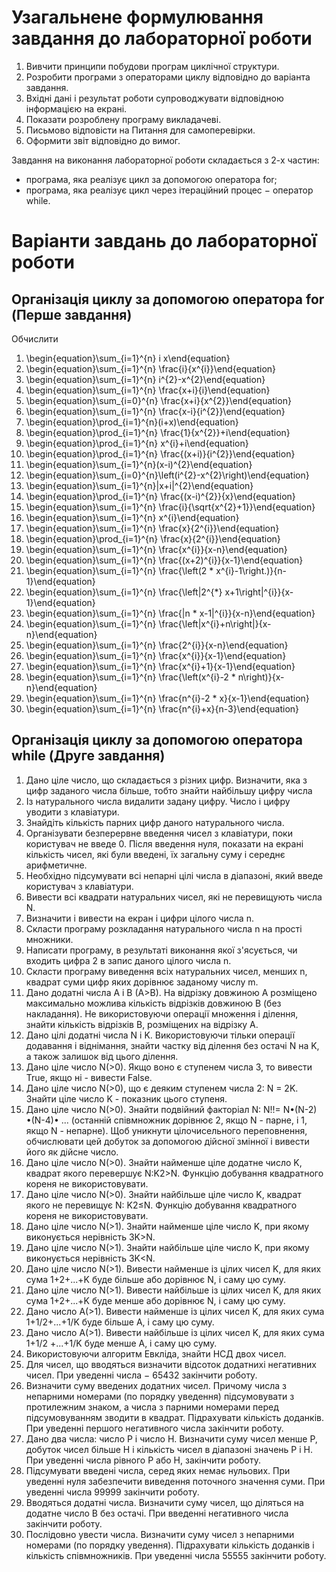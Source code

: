 # Узагальнене формулювання завдання до лабораторної роботи

1) Вивчити принципи побудови програм циклічної структури.
2) Розробити програми з операторами циклу відповідно до варіанта завдання.
3) Вхідні дані і результат роботи супроводжувати відповідною інформацією на екрані.
4) Показати розроблену програму викладачеві.
5) Письмово відповісти на Питання для самоперевірки.
6) Оформити звіт відповідно до вимог.



Завдання на виконання лабораторної роботи складається з 2-х частин:
- програма, яка реалізує цикл за допомогою оператора for;
- програма, яка реалізує цикл через ітераційний процес − оператор while.



# Варіанти завдань до лабораторної роботи 

## Організація циклу за допомогою оператора for (Перше завдання)

Обчислити 


1. \begin{equation}\sum_{i=1}^{n} i x\end{equation}
2. \begin{equation}\sum_{i=1}^{n} \frac{i}{x^{i}}\end{equation}
3. \begin{equation}\sum_{i=1}^{n} i^{2}-x^{2}\end{equation}
4. \begin{equation}\sum_{i=1}^{n} \frac{x+i}{i}\end{equation}
5. \begin{equation}\sum_{i=0}^{n} \frac{x+i}{x^{2}}\end{equation}
6. \begin{equation}\sum_{i=1}^{n} \frac{x-i}{i^{2}}\end{equation}
7. \begin{equation}\prod_{i=1}^{n}(i+x)\end{equation}
8. \begin{equation}\prod_{i=1}^{n} \frac{1}{x^{2}}+i\end{equation}
9. \begin{equation}\prod_{i=1}^{n} x^{i}+i\end{equation}
10. \begin{equation}\prod_{i=1}^{n} \frac{(x+i)}{i^{2}}\end{equation}
11. \begin{equation}\sum_{i=1}^{n}(x-i)^{2}\end{equation}
12. \begin{equation}\sum_{i=0}^{n}\left(i^{2}-x^{2}\right)\end{equation}
13. \begin{equation}\sum_{i=1}^{n}|x+i|^{2}\end{equation}
14. \begin{equation}\prod_{i=1}^{n} \frac{(x-i)^{2}}{x}\end{equation}
15. \begin{equation}\sum_{i=1}^{n} \frac{i}{\sqrt{x^{2}+1}}\end{equation}
16. \begin{equation}\sum_{i=1}^{n} x^{i}\end{equation}
17. \begin{equation}\sum_{i=1}^{n} \frac{x}{2^{i}}\end{equation}
18. \begin{equation}\prod_{i=1}^{n} \frac{x}{2^{i}}\end{equation}
19. \begin{equation}\sum_{i=1}^{n} \frac{x^{i}}{x-n}\end{equation}
20. \begin{equation}\sum_{i=1}^{n} \frac{(x+2)^{i}}{x-1}\end{equation}
21. \begin{equation}\sum_{i=1}^{n} \frac{\left(2 * x^{i}-1\right.)}{n-1}\end{equation}
22. \begin{equation}\sum_{i=1}^{n} \frac{\left|2^{*} x+1\right|^{i}}{x-1}\end{equation}
23. \begin{equation}\sum_{i=1}^{n} \frac{|n * x-1|^{i}}{x-n}\end{equation}
24. \begin{equation}\sum_{i=1}^{n} \frac{\left|x^{i}+n\right|}{x-n}\end{equation}
25. \begin{equation}\sum_{i=1}^{n} \frac{2^{i}}{x-n}\end{equation}
26. \begin{equation}\sum_{i=1}^{n} \frac{x^{i}}{x-1}\end{equation}
27. \begin{equation}\sum_{i=1}^{n} \frac{x^{i}+1}{x-1}\end{equation}
28. \begin{equation}\sum_{i=1}^{n} \frac{\left(x^{i}-2 * n\right)}{x-n}\end{equation}
29. \begin{equation}\sum_{i=1}^{n} \frac{n^{i}-2 * x}{x-1}\end{equation}
30. \begin{equation}\sum_{i=1}^{n} \frac{n^{i}+x}{n-3}\end{equation}


## Організація циклу за допомогою оператора while (Друге завдання)
1. Дано ціле число, що складається з різних цифр. Визначити, яка з цифр заданого числа більше, тобто знайти найбільшу цифру числа
2. Із  натурального числа видалити задану цифру. Число і цифру уводити з клавіатури.
3. Знайдіть кількість парних цифр даного натурального числа.
4. Організувати безперервне введення чисел з клавіатури, поки користувач не введе 0. Після введення нуля, показати на екрані кількість чисел, які були введені, їх загальну суму і середнє арифметичне.
5. Необхідно підсумувати всі непарні цілі числа в діапазоні, який введе користувач з клавіатури.
6. Вивести всі квадрати натуральних чисел, які не перевищують числа N.
7. Визначити і вивести на екран і цифри цілого числа n.
8. Скласти програму розкладання натурального числа n на прості множники.
9. Написати програму, в результаті виконання якої з'ясується, чи входить цифра 2 в запис даного цілого числа n.
10. Скласти програму виведення всіх натуральних чисел, менших n, квадрат суми цифр яких дорівнює заданому числу m.
11. Дано додатні числа A і B (A>B). На відрізку довжиною A розміщено максимально можлива кількість відрізків довжиною B (без накладання). Не використовуючи операції множення і ділення, знайти кількість відрізків B, розміщених на відрізку A.
12. Дано цілі додатні числа N і K. Використовуючи тільки операції додавання і віднімання, знайти частку від ділення без остачі N на K, а також залишок від цього ділення.
13. Дано ціле число N(>0). Якщо воно є ступенем числа 3, то вивести True, якщо ні - вивести False.
14. Дано ціле число N(>0), що є деяким ступенем числа 2: N = 2K. Знайти ціле число K - показник цього ступеня.
15. Дано ціле число N(>0). Знайти подвійний факторіал N: N!!= N•(N-2) •(N-4)• ... (останній співмножник дорівнює 2, якщо N - парне, і 1, якщо N - непарне). Щоб уникнути цілочисельного переповнення, обчислювати цей добуток за допомогою дійсної змінної і вивести його як дійсне число.
16. Дано ціле число N(>0). Знайти найменше ціле додатне число K, квадрат якого перевершує N:K2>N. Функцію добування квадратного кореня не використовувати.
17. Дано ціле число N(>0). Знайти найбільше ціле число K, квадрат якого не перевищує N: K2≤N. Функцію добування квадратного кореня не використовувати.
18. Дано ціле число N(>1). Знайти найменше ціле число K, при якому виконується нерівність 3K>N.
19. Дано ціле число N(>1). Знайти найбільше ціле число K, при якому виконується нерівність 3K<N.
20. Дано ціле число N(>1). Вивести найменше із цілих чисел K, для яких сума 1+2+...+K буде більше або дорівнює N, і саму цю суму.
21. Дано ціле число N(>1). Вивести найбільше із цілих чисел K, для яких сума 1+2+...+K буде менше або дорівнює N, і саму цю суму.
22. Дано число A(>1). Вивести найменше із цілих чисел K, для яких сума 1+1/2+...+1/K буде більше A, і саму цю суму.
23. Дано число A(>1). Вивести найбільше із цілих чисел K, для яких сума 1+1/2 +...+1/K буде менше A, і саму цю суму.
24. Використовуючи алгоритм Евкліда, знайти НСД двох чисел.
25. Для чисел, що вводяться визначити відсоток додатнихі негативних чисел. При уведенні числа − 65432 закінчити роботу.
26. Визначити суму введених додатних чисел. Причому числа з непарними номерами (по порядку уведення) підсумовувати з протилежним знаком, а числа з парними номерами перед підсумовуванням зводити в квадрат. Підрахувати кількість доданків. При уведенні першого негативного числа закінчити роботу.
27. Дано два числа: число P і число H. Визначити суму чисел менше P, добуток чисел більше H і кількість чисел в діапазоні значень P і H. При уведенні числа рівного P або H, закінчити роботу.
28. Підсумувати введені числа, серед яких немає нульових. При уведенні нуля забезпечити виведення поточного значення суми. При уведенні числа 99999 закінчити роботу.
29. Вводяться додатні числа. Визначити суму чисел, що діляться на додатне число B без остачі. При введенні негативного числа закінчити роботу.
30. Послідовно увести числа. Визначити суму чисел з непарними номерами (по порядку уведення). Підрахувати кількість доданків і кількість співмножників. При уведенні числа 55555 закінчити роботу.
